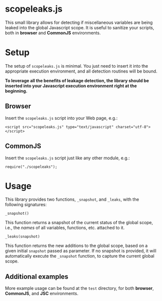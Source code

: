 # scopeleaks.js

This small library allows for detecting if miscellaneous variables are being leaked into the global Javascript scope. It is useful to sanitize your scripts, both in __browser__ and __CommonJS__ environments.

# Setup

The setup of `scopeleaks.js` is minimal. You just need to insert it into the appropriate execution environment, and all detection routines will be bound.

__To leverage all the benefits of leakage detection, the library should be inserted into your Javascript execution environment right at the beginning.__

## Browser

Insert the `scopeleaks.js` script into your Web page, e.g.:

	<script src="scopeleaks.js" type="text/javascript" charset="utf-8"></script>

## CommonJS

Insert the `scopeleaks.js` script just like any other module, e.g.:

	require("./scopeleaks");


# Usage

This library provides two functions, `_snapshot`, and `_leaks`, with the following signatures:

	_snapshot()

This function returns a snapshot of the current status of the global scope, i.e., the _names_ of all variables, functions, etc. attached to it.

	_leaks(snapshot)

This function returns the new additions to the global scope, based on a given initial `snapshot` passed as parameter. If no snapshot is provided, it will automatically execute the `_snapshot` function, to capture the current global scope.

## Additional examples

More example usage can be found at the `test` directory, for both __browser__, __CommonJS__, and __JSC__ environments.
